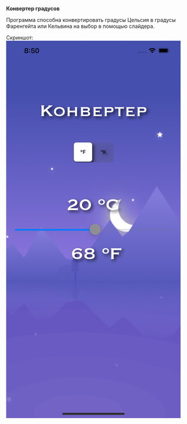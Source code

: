 **Конвертер градусов**

   Программа способна конвертировать градусы Цельсия в градусы Фаренгейта или Кельвина на выбор в помощью слайдера. 

Скриншот:
![](https://github.com/NGrani/SimpleConverterDegree/blob/main/Simulator%20Screen%20Shot%20-%20iPhone%2013%20Pro%20Max%20-%202022-05-11%20at%2020.50.15.png)

